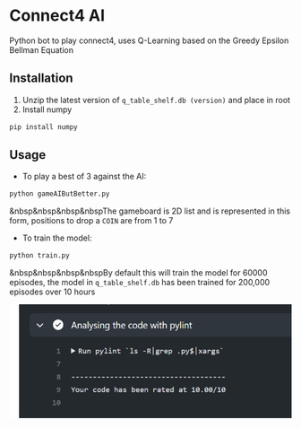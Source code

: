 
# Connect4 AI

Python bot to play connect4, uses Q-Learning based on the Greedy Epsilon Bellman Equation 
## Installation

1. Unzip the latest version of `q_table_shelf.db (version)` and place in root
2. Install numpy
```bash
pip install numpy
```

## Usage
	
* To play a best of 3 against the AI:

```bash
python gameAIButBetter.py
```

&nbsp&nbsp&nbsp&nbspThe gameboard is  2D list and is represented in this form, positions to drop a `COIN` are from 1 to 7

* To train the model:
```bash
python train.py
```
&nbsp&nbsp&nbsp&nbspBy default this will train the model for 60000 episodes, the model in `q_table_shelf.db` has been trained for 200,000 episodes over 10 hours



![pylint report](pyLintreport.png)
